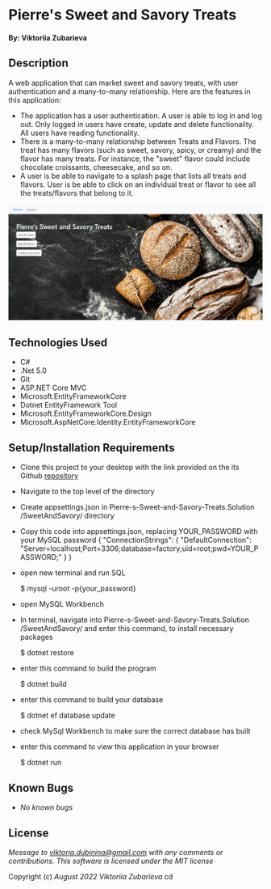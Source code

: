 # Pierre's Sweet and Savory Treats

#### By: Viktoriia Zubarieva

## Description

A web application that can market sweet and savory treats, with user authentication and a many-to-many relationship. Here are the features in this application:

- The application has a user authentication. A user is able to log in and log out. Only logged in users have create, update and delete functionality. All users have reading functionality.
- There is a many-to-many relationship between Treats and Flavors. The treat has many flavors (such as sweet, savory, spicy, or creamy) and the flavor has many treats. For instance, the "sweet" flavor could include chocolate croissants, cheesecake, and so on.
- A user is be able to navigate to a splash page that lists all treats and flavors. User is be able to click on an individual treat or flavor to see all the treats/flavors that belong to it.

![project-screenshot](SweetAndSavory/wwwroot/img/Screenshot.png)

## Technologies Used

- C#
- .Net 5.0
- Git
- ASP.NET Core MVC
- Microsoft.EntityFrameworkCore
- Dotnet EntityFramework Tool
- Microsoft.EntityFrameworkCore.Design
- Microsoft.AspNetCore.Identity.EntityFrameworkCore

## Setup/Installation Requirements

- Clone this project to your desktop with the link provided on the its Github [repository](https://github.com/vzubarieva/Pierre-s-Sweet-and-Savory-Treats.Solution)
- Navigate to the top level of the directory
- Create appsettings.json in Pierre-s-Sweet-and-Savory-Treats.Solution /SweetAndSavory/ directory

- Copy this code into appsettings.json, replacing YOUR_PASSWORD with your MySQL password
  { "ConnectionStrings": { "DefaultConnection": "Server=localhost;Port=3306;database=factory;uid=root;pwd=YOUR_PASSWORD;" } }

- open new terminal and run SQL

  $ mysql -uroot -p{your_password}

- open MySQL Workbench

- In terminal, navigate into Pierre-s-Sweet-and-Savory-Treats.Solution /SweetAndSavory/ and enter this command, to install necessary packages

  $ dotnet restore

- enter this command to build the program

  $ dotnet build

- enter this command to build your database

  $ dotnet ef database update

- check MySql Workbench to make sure the correct database has built

- enter this command to view this application in your browser

  $ dotnet run

## Known Bugs

- _No known bugs_

## License

_Message to viktoria.dubinina@gmail.com with any comments or contributions. This software is licensed under the MIT license_

Copyright (c) _August 2022_ _Viktoriia Zubarieva_
cd
